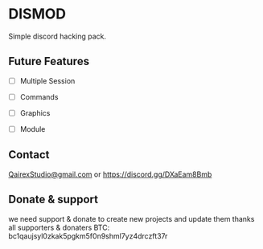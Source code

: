 # DISMOD

Simple discord hacking pack.

## Future Features

- [ ] Multiple Session

- [ ] Commands

- [ ] Graphics

- [ ] Module

## Contact

QairexStudio@gmail.com or https://discord.gg/DXaEam8Bmb

## Donate & support

we need support & donate to create new projects and update them
thanks all supporters & donaters
BTC: bc1qaujsyl0zkak5pgkm5f0n9shml7yz4drczft37r
